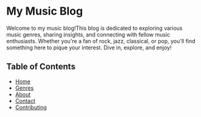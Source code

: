 

<div style="background-image: url((https://www.google.com/imgres?imgurl=https%3A%2F%2Fcdn-images.dzcdn.net%2Fimages%2Fcover%2Fc8c14eddd87616a1dda62761178f4b6b%2F500x500.jpg&tbnid=QF8dTyKE4NaeQM&vet=1&imgrefurl=https%3A%2F%2Fwww.deezer.com%2Fen%2Falbum%2F411996937&docid=pxHLUC3cJYplFM&w=500&h=500&source=sh%2Fx%2Fim%2Fm1%2F0&kgs=946cd05cd94c1dce)'); padding: 20px; border-radius: 10px;">

# My Music Blog

Welcome to my music blog!This blog is dedicated to exploring various music genres, sharing insights, and connecting with fellow music enthusiasts. Whether you're a fan of rock, jazz, classical, or pop, you'll find something here to pique your interest. Dive in, explore, and enjoy!

## Table of Contents
- [Home](#home)
- [Genres](#genres)
- [About](#about)
- [Contact](#contact)
- [Contributing](#contributing)



